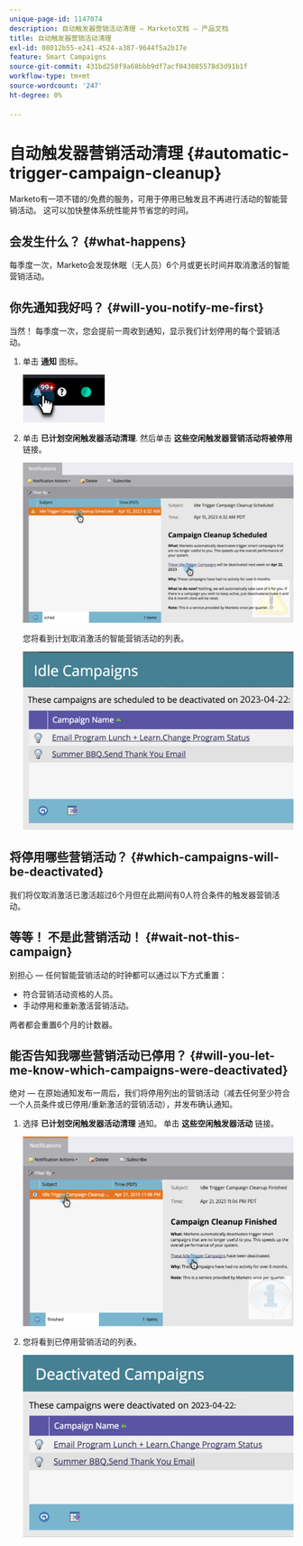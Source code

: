 ```yaml
---
unique-page-id: 1147074
description: 自动触发器营销活动清理 — Marketo文档 — 产品文档
title: 自动触发器营销活动清理
exl-id: 08012b55-e241-4524-a387-9644f5a2b17e
feature: Smart Campaigns
source-git-commit: 431bd258f9a68bbb9df7acf043085578d3d91b1f
workflow-type: tm+mt
source-wordcount: '247'
ht-degree: 0%

---
```


# 自动触发器营销活动清理 {#automatic-trigger-campaign-cleanup}

Marketo有一项不错的/免费的服务，可用于停用已触发且不再进行活动的智能营销活动。 这可以加快整体系统性能并节省您的时间。

## 会发生什么？ {#what-happens}

每季度一次，Marketo会发现休眠（无人员）6个月或更长时间并取消激活的智能营销活动。

## 你先通知我好吗？ {#will-you-notify-me-first}

当然！ 每季度一次，您会提前一周收到通知，显示我们计划停用的每个营销活动。

1. 单击 **通知** 图标。

   ![](assets/automatic-trigger-campaign-cleanup-1.png)

1. 单击 **已计划空闲触发器活动清理**. 然后单击 **这些空闲触发器营销活动将被停用** 链接。

   ![](assets/automatic-trigger-campaign-cleanup-2.png)

   您将看到计划取消激活的智能营销活动的列表。

   ![](assets/automatic-trigger-campaign-cleanup-3.png)

## 将停用哪些营销活动？ {#which-campaigns-will-be-deactivated}

我们将仅取消激活已激活超过6个月但在此期间有0人符合条件的触发器营销活动。

## 等等！ 不是此营销活动！ {#wait-not-this-campaign}

别担心 — 任何智能营销活动的时钟都可以通过以下方式重置：

* 符合营销活动资格的人员。
* 手动停用和重新激活营销活动。

两者都会重置6个月的计数器。

## 能否告知我哪些营销活动已停用？ {#will-you-let-me-know-which-campaigns-were-deactivated}

绝对 — 在原始通知发布一周后，我们将停用列出的营销活动（减去任何至少符合一个人员条件或已停用/重新激活的营销活动），并发布确认通知。

1. 选择 **已计划空闲触发器活动清理** 通知。 单击 **这些空闲触发器活动** 链接。

   ![](assets/automatic-trigger-campaign-cleanup-4.png)

1. 您将看到已停用营销活动的列表。

   ![](assets/automatic-trigger-campaign-cleanup-5.png)
